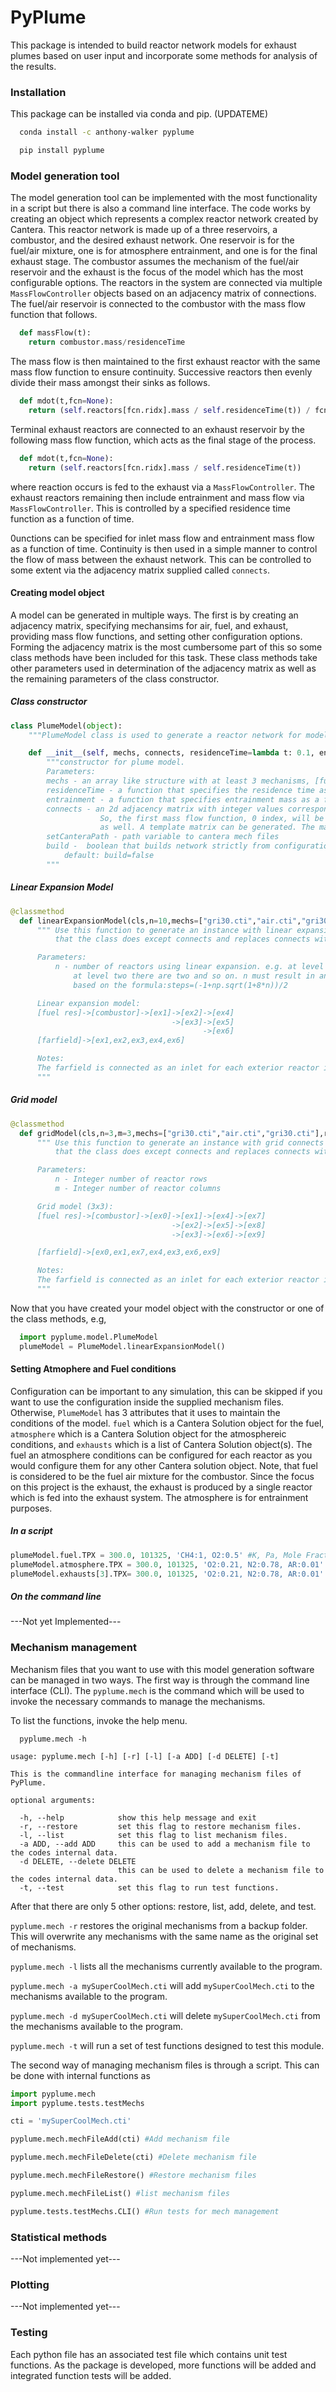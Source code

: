# PyPlume
This package is intended to build reactor network models for exhaust plumes based on user input and incorporate some methods for analysis of the results.

### Installation
This package can be installed via conda and pip. (UPDATEME)

```bash
  conda install -c anthony-walker pyplume
```

```bash
  pip install pyplume
```

### Model generation tool
The model generation tool can be implemented with the most functionality in a script but there is also a command line interface. The code works by creating an object which represents a complex reactor network created by Cantera. This reactor network is made up of a three reservoirs, a combustor, and the desired exhaust network. One reservoir is for the fuel/air mixture, one is for atmosphere entrainment, and one is for the final exhaust stage. The combustor assumes the mechanism of the fuel/air reservoir and the exhaust is the focus of the model which has the most configurable options. The reactors in the system are connected via multiple `MassFlowController` objects based on an adjacency matrix of connections. The fuel/air reservoir is connected to the combustor with the mass flow function that follows.
```python
  def massFlow(t):
    return combustor.mass/residenceTime
```
The mass flow is then maintained to the first exhaust reactor with the same mass flow function to ensure continuity. Successive reactors then evenly divide their mass amongst their sinks as follows.
```python
  def mdot(t,fcn=None):
    return (self.reactors[fcn.ridx].mass / self.residenceTime(t)) / fcn.sink
```
Terminal exhaust reactors are connected to an exhaust reservoir by the following mass flow function, which acts as the final stage of the process.
```python
  def mdot(t,fcn=None):
    return (self.reactors[fcn.ridx].mass / self.residenceTime(t))
```

 where reaction occurs is fed to the exhaust via a `MassFlowController`. The exhaust reactors remaining then include entrainment and mass flow via `MassFlowController`. This is controlled by a specified residence time function as a function of time.


0unctions can be specified for inlet mass flow and entrainment mass flow as a function of time. Continuity is then used in a simple manner to control the flow of mass between the exhaust network. This can be controlled to some extent via the adjacency matrix supplied called `connects`.

#### Creating model object

A model can be generated in multiple ways. The first is by creating an adjacency matrix, specifying mechansims for air, fuel, and exhaust, providing mass flow functions, and setting other configuration options. Forming the adjacency matrix is the most cumbersome part of this so some class methods have been included for this task. These class methods take other parameters used in determination of the adjacency matrix as well as the remaining parameters of the class constructor.

##### Class constructor

```python
class PlumeModel(object):
    """PlumeModel class is used to generate a reactor network for modeling exhaust plume"""

    def __init__(self, mechs, connects, residenceTime=lambda t: 0.1, entrainment=lambda t:0.1,setCanteraPath=None,build=False):
        """constructor for plume model.
        Parameters:
        mechs - an array like structure with at least 3 mechanisms, [fuelMech,atmMech,eMech1,eMech2,...,eMechN]
        residenceTime - a function that specifies the residence time as a function of time---this is used to determine combustor and system mass flow rates.
        entrainment - a function that specifies entrainment mass as a function of time.
        connects - an 2d adjacency matrix with integer values corresponding to the appropriate mass flow function+1 in the list of mass flow functions.
                    So, the first mass flow function, 0 index, will be represented as 1 in the matrix. This is because these values will be used for conditionals
                    as well. A template matrix can be generated. The matrix should specifically
        setCanteraPath - path variable to cantera mech files
        build -  boolean that builds network strictly from configuration in mechanism files (T,P) if true.
            default: build=false
        """
```

##### Linear Expansion Model
```python
@classmethod
  def linearExpansionModel(cls,n=10,mechs=["gri30.cti","air.cti","gri30.cti"],residenceTime=lambda t: 0.1, entrainment=lambda t:0.1,setCanteraPath=None,build=False):
      """ Use this function to generate an instance with linear expansion connects method. It takes all the parameters
          that the class does except connects and replaces connects with n parameter.

      Parameters:
          n - number of reactors using linear expansion. e.g. at level 1 there is one reactor
              at level two there are two and so on. n must result in an integer number of steps
              based on the formula:steps=(-1+np.sqrt(1+8*n))/2

      Linear expansion model:
      [fuel res]->[combustor]->[ex1]->[ex2]->[ex4]
                                    ->[ex3]->[ex5]
                                           ->[ex6]
      [farfield]->[ex1,ex2,ex3,ex4,ex6]

      Notes:
      The farfield is connected as an inlet for each exterior reactor if you were to draw them as 2D blocks.
      """
```

##### Grid model
```python
@classmethod
  def gridModel(cls,n=3,m=3,mechs=["gri30.cti","air.cti","gri30.cti"],residenceTime=lambda t: 0.1, entrainment=lambda t:0.1,setCanteraPath=None,build=False):
      """ Use this function to generate an instance with grid connects method. It takes all the parameters
          that the class does except connects and replaces connects with n parameter.

      Parameters:
          n - Integer number of reactor rows
          m - Integer number of reactor columns

      Grid model (3x3):
      [fuel res]->[combustor]->[ex0]->[ex1]->[ex4]->[ex7]
                                    ->[ex2]->[ex5]->[ex8]
                                    ->[ex3]->[ex6]->[ex9]

      [farfield]->[ex0,ex1,ex7,ex4,ex3,ex6,ex9]

      Notes:
      The farfield is connected as an inlet for each exterior reactor if you were to draw them as 2D blocks.
      """
```

Now that you have created your model object with the constructor or one of the class methods, e.g,
```python
  import pyplume.model.PlumeModel
  plumeModel = PlumeModel.linearExpansionModel()
```


#### Setting Atmophere and Fuel conditions
Configuration can be important to any simulation, this can be skipped if you want to use the configuration inside the supplied mechanism files.
Otherwise, `PlumeModel` has 3 attributes that it uses to maintain the conditions of the model.
`fuel` which is a Cantera Solution object for the fuel,
`atmosphere` which is a Cantera Solution object for the atmosphereic conditions, and `exhausts` which is a list of Cantera Solution object(s). The fuel an atmosphere conditions can be configured for each reactor as you would configure them for any other Cantera solution object. Note, that fuel is considered to be the fuel air mixture for the combustor. Since the focus on this project is the exhaust, the exhaust is produced by a single reactor which is fed into the exhaust system. The atmosphere is for entrainment purposes.

##### In a script
```python
plumeModel.fuel.TPX = 300.0, 101325, 'CH4:1, O2:0.5' #K, Pa, Mole Fractions
plumeModel.atmosphere.TPX = 300.0, 101325, 'O2:0.21, N2:0.78, AR:0.01' #K, Pa, Mole Fractions
plumeModel.exhausts[3].TPX= 300.0, 101325, 'O2:0.21, N2:0.78, AR:0.01' #Set conditions for exhaust 3
```

##### On the command line

---Not yet Implemented---
<!-- Working on this -->

### Mechanism management

Mechanism files that you want to use with this model generation software can be managed in two ways. The first way is through the command line interface (CLI). The `pyplume.mech` is the command which will be used to invoke the necessary commands to manage the mechanisms.

To list the functions, invoke the help menu.
```shell
  pyplume.mech -h
```
```shell
usage: pyplume.mech [-h] [-r] [-l] [-a ADD] [-d DELETE] [-t]

This is the commandline interface for managing mechanism files of PyPlume.

optional arguments:

  -h, --help            show this help message and exit
  -r, --restore         set this flag to restore mechanism files.
  -l, --list            set this flag to list mechanism files.
  -a ADD, --add ADD     this can be used to add a mechanism file to the codes internal data.
  -d DELETE, --delete DELETE
                        this can be used to delete a mechanism file to the codes internal data.
  -t, --test            set this flag to run test functions.
```

After that there are only 5 other options: restore, list, add, delete, and test.

`pyplume.mech -r` restores the original mechanisms from a backup folder. This will overwrite any mechanisms with the same name as the original set of mechanisms.

`pyplume.mech -l` lists all the mechanisms currently available to the program.

`pyplume.mech -a mySuperCoolMech.cti` will add `mySuperCoolMech.cti` to the mechanisms available to the program.

`pyplume.mech -d mySuperCoolMech.cti` will delete `mySuperCoolMech.cti` from the mechanisms available to the program.

`pyplume.mech -t` will run a set of test functions designed to test this module.

The second way of managing mechanism files is through a script. This can be done with internal functions as
```python
import pyplume.mech
import pyplume.tests.testMechs

cti = 'mySuperCoolMech.cti'

pyplume.mech.mechFileAdd(cti) #Add mechanism file

pyplume.mech.mechFileDelete(cti) #Delete mechanism file

pyplume.mech.mechFileRestore() #Restore mechanism files

pyplume.mech.mechFileList() #list mechanism files

pyplume.tests.testMechs.CLI() #Run tests for mech management

```

### Statistical methods

---Not implemented yet---

### Plotting

---Not implemented yet---

### Testing
Each python file has an associated test file which contains unit test functions. As the package is developed, more functions will be added and integrated function tests will be added.
